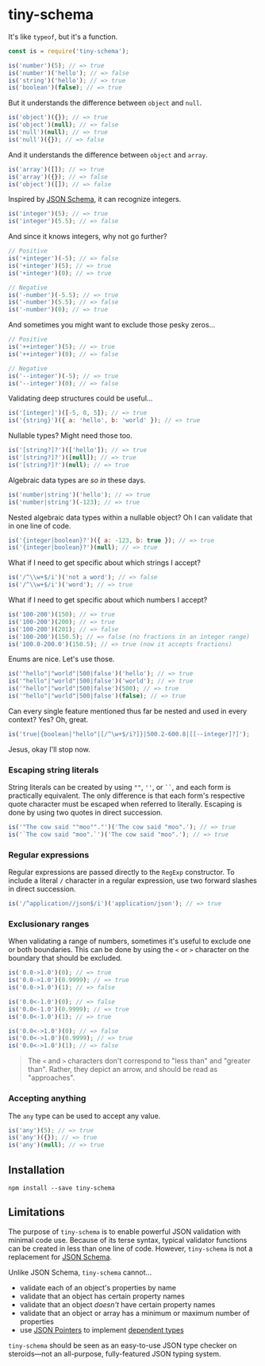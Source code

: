 # tiny-schema

It's like `typeof`, but it's a function.

```js
const is = require('tiny-schema');

is('number')(5); // => true
is('number')('hello'); // => false
is('string')('hello'); // => true
is('boolean')(false); // => true
```

But it understands the difference between `object` and `null`.

```js
is('object')({}); // => true
is('object')(null); // => false
is('null')(null); // => true
is('null')({}); // => false
```

And it understands the difference between `object` and `array`.

```js
is('array')([]); // => true
is('array')({}); // => false
is('object')([]); // => false
```

Inspired by [JSON Schema](http://json-schema.org/), it can recognize integers.

```js
is('integer')(5); // => true
is('integer')(5.5); // => false
```

And since it knows integers, why not go further?

```js
// Positive
is('+integer')(-5); // => false
is('+integer')(5); // => true
is('+integer')(0); // => true

// Negative
is('-number')(-5.5); // => true
is('-number')(5.5); // => false
is('-number')(0); // => true
```

And sometimes you might want to exclude those pesky zeros...

```js
// Positive
is('++integer')(5); // => true
is('++integer')(0); // => false

// Negative
is('--integer')(-5); // => true
is('--integer')(0); // => false
```

Validating deep structures could be useful...

```js
is('[integer]')([-5, 0, 5]); // => true
is('{string}')({ a: 'hello', b: 'world' }); // => true
```

Nullable types? Might need those too.

```js
is('[string?]?')(['hello']); // => true
is('[string?]?')([null]); // => true
is('[string?]?')(null); // => true
```

Algebraic data types are *so in* these days.

```js
is('number|string')('hello'); // => true
is('number|string')(-123); // => true
```

Nested algebraic data types within a nullable object? Oh I can validate that in one line of code.

```js
is('{integer|boolean}?')({ a: -123, b: true }); // => true
is('{integer|boolean}?')(null); // => true
```

What if I need to get specific about which strings I accept?

```js
is('/^\\w+$/i')('not a word'); // => false
is('/^\\w+$/i')('word'); // => true
```

What if I need to get specific about which numbers I accept?

```js
is('100-200')(150); // => true
is('100-200')(200); // => true
is('100-200')(201); // => false
is('100-200')(150.5); // => false (no fractions in an integer range)
is('100.0-200.0')(150.5); // => true (now it accepts fractions)
```

Enums are nice. Let's use those.

```js
is('"hello"|"world"|500|false')('hello'); // => true
is('"hello"|"world"|500|false')('world'); // => true
is('"hello"|"world"|500|false')(500); // => true
is('"hello"|"world"|500|false')(false); // => true
```

Can every single feature mentioned thus far be nested and used in every context? Yes? Oh, great.

```js
is('true|{boolean|"hello"|[/^\w+$/i?]}|500.2-600.8|[[--integer]?]');
```

Jesus, okay I'll stop now.

### Escaping string literals

String literals can be created by using `""`, `''`, or ` `` `, and each form is practically equivalent. The only difference is that each form's respective quote character must be escaped when referred to literally. Escaping is done by using two quotes in direct succession.

```js
is('"The cow said ""moo""."')('The cow said "moo".'); // => true
is('`The cow said "moo".`')('The cow said "moo".'); // => true
```

### Regular expressions

Regular expressions are passed directly to the `RegExp` constructor. To include a literal `/` character in a regular expression, use two forward slashes in direct succession.

```js
is('/^application//json$/i')('application/json'); // => true
```

### Exclusionary ranges

When validating a range of numbers, sometimes it's useful to exclude one or both boundaries. This can be done by using the `<` or `>` character on the boundary that should be excluded.

```js
is('0.0->1.0')(0); // => true
is('0.0->1.0')(0.9999); // => true
is('0.0->1.0')(1); // => false

is('0.0<-1.0')(0); // => false
is('0.0<-1.0')(0.9999); // => true
is('0.0<-1.0')(1); // => true

is('0.0<->1.0')(0); // => false
is('0.0<->1.0')(0.9999); // => true
is('0.0<->1.0')(1); // => false
```

> The `<` and `>` characters don't correspond to "less than" and "greater than". Rather, they depict an arrow, and should be read as "approaches".

### Accepting anything

The `any` type can be used to accept any value.

```js
is('any')(5); // => true
is('any')({}); // => true
is('any')(null); // => true
```

## Installation

```
npm install --save tiny-schema
```

## Limitations

The purpose of `tiny-schema` is to enable powerful JSON validation with minimal code use. Because of its terse syntax, typical validator functions can be created in less than one line of code. However, `tiny-schema` is not a replacement for [JSON Schema](http://json-schema.org/).

Unlike JSON Schema, `tiny-schema` cannot...

- validate each of an object's properties by name
- validate that an object has certain property names
- validate that an object *doesn't* have certain property names
- validate that an object or array has a minimum or maximum number of properties
- use [JSON Pointers](http://json-schema.org/latest/relative-json-pointer.html) to implement [dependent types](https://en.wikipedia.org/wiki/Dependent_type)

`tiny-schema` should be seen as an easy-to-use JSON type checker on steroids—not an all-purpose, fully-featured JSON typing system.
